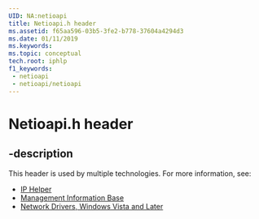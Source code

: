 ```yaml
---
UID: NA:netioapi
title: Netioapi.h header
ms.assetid: f65aa596-03b5-3fe2-b778-37604a4294d3
ms.date: 01/11/2019
ms.keywords: 
ms.topic: conceptual
tech.root: iphlp
f1_keywords:
 - netioapi
 - netioapi/netioapi
---
```


# Netioapi.h header


## -description

This header is used by multiple technologies. For more information, see:

- [IP Helper](../_iphlp/index.md)
- [Management Information Base](../_mib/index.md)
- [Network Drivers, Windows Vista and Later](../_netvista/index.md)

